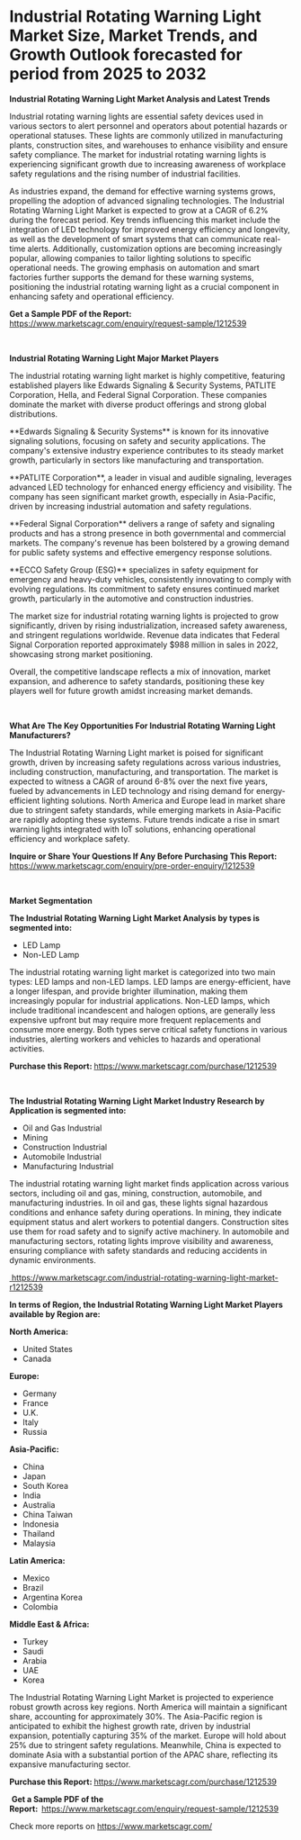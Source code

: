 <p><h1>Industrial Rotating Warning Light Market Size, Market Trends, and Growth Outlook forecasted for period from 2025 to 2032</h1></p><p><strong>Industrial Rotating Warning Light Market Analysis and Latest Trends</strong></p>
<p><p>Industrial rotating warning lights are essential safety devices used in various sectors to alert personnel and operators about potential hazards or operational statuses. These lights are commonly utilized in manufacturing plants, construction sites, and warehouses to enhance visibility and ensure safety compliance. The market for industrial rotating warning lights is experiencing significant growth due to increasing awareness of workplace safety regulations and the rising number of industrial facilities.</p><p>As industries expand, the demand for effective warning systems grows, propelling the adoption of advanced signaling technologies. The Industrial Rotating Warning Light Market is expected to grow at a CAGR of 6.2% during the forecast period. Key trends influencing this market include the integration of LED technology for improved energy efficiency and longevity, as well as the development of smart systems that can communicate real-time alerts. Additionally, customization options are becoming increasingly popular, allowing companies to tailor lighting solutions to specific operational needs. The growing emphasis on automation and smart factories further supports the demand for these warning systems, positioning the industrial rotating warning light as a crucial component in enhancing safety and operational efficiency.</p></p>
<p><strong>Get a Sample PDF of the Report:&nbsp;</strong> <a href="https://www.marketscagr.com/enquiry/request-sample/1212539?utm_campaign=2480&utm_medium=2&utm_source=Github&utm_content=ia&utm_term=24032025&utm_id=industrial-rotating-warning-light">https://www.marketscagr.com/enquiry/request-sample/1212539</a></p>
<p>&nbsp;</p>
<p><strong>Industrial Rotating Warning Light Major Market Players</strong></p>
<p><p>The industrial rotating warning light market is highly competitive, featuring established players like Edwards Signaling & Security Systems, PATLITE Corporation, Hella, and Federal Signal Corporation. These companies dominate the market with diverse product offerings and strong global distributions.</p><p>**Edwards Signaling & Security Systems** is known for its innovative signaling solutions, focusing on safety and security applications. The company's extensive industry experience contributes to its steady market growth, particularly in sectors like manufacturing and transportation. </p><p>**PATLITE Corporation**, a leader in visual and audible signaling, leverages advanced LED technology for enhanced energy efficiency and visibility. The company has seen significant market growth, especially in Asia-Pacific, driven by increasing industrial automation and safety regulations.</p><p>**Federal Signal Corporation** delivers a range of safety and signaling products and has a strong presence in both governmental and commercial markets. The company's revenue has been bolstered by a growing demand for public safety systems and effective emergency response solutions.</p><p>**ECCO Safety Group (ESG)** specializes in safety equipment for emergency and heavy-duty vehicles, consistently innovating to comply with evolving regulations. Its commitment to safety ensures continued market growth, particularly in the automotive and construction industries.</p><p>The market size for industrial rotating warning lights is projected to grow significantly, driven by rising industrialization, increased safety awareness, and stringent regulations worldwide. Revenue data indicates that Federal Signal Corporation reported approximately $988 million in sales in 2022, showcasing strong market positioning.</p><p>Overall, the competitive landscape reflects a mix of innovation, market expansion, and adherence to safety standards, positioning these key players well for future growth amidst increasing market demands.</p></p>
<p>&nbsp;</p>
<p><strong>What Are The Key Opportunities For Industrial Rotating Warning Light Manufacturers?</strong></p>
<p><p>The Industrial Rotating Warning Light market is poised for significant growth, driven by increasing safety regulations across various industries, including construction, manufacturing, and transportation. The market is expected to witness a CAGR of around 6-8% over the next five years, fueled by advancements in LED technology and rising demand for energy-efficient lighting solutions. North America and Europe lead in market share due to stringent safety standards, while emerging markets in Asia-Pacific are rapidly adopting these systems. Future trends indicate a rise in smart warning lights integrated with IoT solutions, enhancing operational efficiency and workplace safety.</p></p>
<p><strong>Inquire or Share Your Questions If Any Before Purchasing This Report:</strong> <a href="https://www.marketscagr.com/enquiry/pre-order-enquiry/1212539?utm_campaign=2480&utm_medium=2&utm_source=Github&utm_content=ia&utm_term=24032025&utm_id=industrial-rotating-warning-light">https://www.marketscagr.com/enquiry/pre-order-enquiry/1212539</a></p>
<p>&nbsp;</p>
<p><strong>Market Segmentation</strong></p>
<p><strong>The Industrial Rotating Warning Light Market Analysis by types is segmented into:</strong></p>
<p><ul><li>LED Lamp</li><li>Non-LED Lamp</li></ul></p>
<p><p>The industrial rotating warning light market is categorized into two main types: LED lamps and non-LED lamps. LED lamps are energy-efficient, have a longer lifespan, and provide brighter illumination, making them increasingly popular for industrial applications. Non-LED lamps, which include traditional incandescent and halogen options, are generally less expensive upfront but may require more frequent replacements and consume more energy. Both types serve critical safety functions in various industries, alerting workers and vehicles to hazards and operational activities.</p></p>
<p><strong>Purchase this Report:&nbsp;</strong><a href="https://www.marketscagr.com/purchase/1212539?utm_campaign=2480&utm_medium=2&utm_source=Github&utm_content=ia&utm_term=24032025&utm_id=industrial-rotating-warning-light">https://www.marketscagr.com/purchase/1212539</a></p>
<p>&nbsp;</p>
<p><strong>The Industrial Rotating Warning Light Market Industry Research by Application is segmented into:</strong></p>
<p><ul><li>Oil and Gas Industrial</li><li>Mining</li><li>Construction Industrial</li><li>Automobile Industrial</li><li>Manufacturing Industrial</li></ul></p>
<p><p>The industrial rotating warning light market finds application across various sectors, including oil and gas, mining, construction, automobile, and manufacturing industries. In oil and gas, these lights signal hazardous conditions and enhance safety during operations. In mining, they indicate equipment status and alert workers to potential dangers. Construction sites use them for road safety and to signify active machinery. In automobile and manufacturing sectors, rotating lights improve visibility and awareness, ensuring compliance with safety standards and reducing accidents in dynamic environments.</p></p>
<p><a href="https://www.marketscagr.com/industrial-rotating-warning-light-market-r1212539?utm_campaign=2480&utm_medium=2&utm_source=Github&utm_content=ia&utm_term=24032025&utm_id=industrial-rotating-warning-light">&nbsp;https://www.marketscagr.com/industrial-rotating-warning-light-market-r1212539</a></p>
<p><strong>In terms of Region, the Industrial Rotating Warning Light Market Players available by Region are:</strong></p>
<p>
    <p> <strong> North America: </strong>
        <ul>
            <li>United States</li>
            <li>Canada</li>
        </ul>
        </p> 
    <p> <strong> Europe: </strong>
        <ul>
            <li>Germany</li>
            <li>France</li>
            <li>U.K.</li>
            <li>Italy</li>
            <li>Russia</li>
        </ul>
        </p> 
    <p> <strong> Asia-Pacific: </strong>
        <ul>
            <li>China</li>
            <li>Japan</li>
            <li>South Korea</li>
            <li>India</li>
            <li>Australia</li>
            <li>China Taiwan</li>
            <li>Indonesia</li>
            <li>Thailand</li>
            <li>Malaysia</li>
        </ul>
        </p> 
    <p> <strong> Latin America: </strong>
        <ul>
            <li>Mexico</li>
            <li>Brazil</li>
            <li>Argentina Korea</li>
            <li>Colombia</li>
        </ul>
        </p> 
    <p> <strong> Middle East & Africa: </strong>
        <ul>
            <li>Turkey</li>
            <li>Saudi</li>
            <li>Arabia</li>
            <li>UAE</li>
            <li>Korea</li>
        </ul>
    </p>
    </p>
<p><p>The Industrial Rotating Warning Light Market is projected to experience robust growth across key regions. North America will maintain a significant share, accounting for approximately 30%. The Asia-Pacific region is anticipated to exhibit the highest growth rate, driven by industrial expansion, potentially capturing 35% of the market. Europe will hold about 25% due to stringent safety regulations. Meanwhile, China is expected to dominate Asia with a substantial portion of the APAC share, reflecting its expansive manufacturing sector.</p></p>
<p><strong>Purchase this Report: </strong><a href="https://www.marketscagr.com/purchase/1212539?utm_campaign=2480&utm_medium=2&utm_source=Github&utm_content=ia&utm_term=24032025&utm_id=industrial-rotating-warning-light">https://www.marketscagr.com/purchase/1212539</a></p>
<p>&nbsp;<strong>Get a Sample PDF of the Report:&nbsp;&nbsp;</strong><a href="https://www.marketscagr.com/enquiry/request-sample/1212539?utm_campaign=2480&utm_medium=2&utm_source=Github&utm_content=ia&utm_term=24032025&utm_id=industrial-rotating-warning-light">https://www.marketscagr.com/enquiry/request-sample/1212539</a></p>
<p><strong></strong></p>
<p>Check more reports on <a href="https://www.marketscagr.com/?utm_campaign=2480&utm_medium=2&utm_source=Github&utm_content=ia&utm_term=24032025&utm_id=industrial-rotating-warning-light">https://www.marketscagr.com/</a></p>